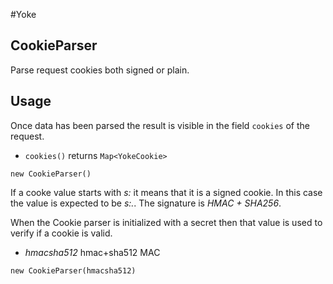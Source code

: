 #Yoke

## CookieParser

Parse request cookies both signed or plain.

## Usage

Once data has been parsed the result is visible in the field ```cookies``` of the request.

* ```cookies()``` returns ```Map<YokeCookie>```

~~~~~~~~~~~~~~~~~~~~~~~~~~~~~~~~~~~~~~~~~~ {.java}
new CookieParser()
~~~~~~~~~~~~~~~~~~~~~~~~~~~~~~~~~~~~~~~~~~

If a cooke value starts with *s:* it means that it is a signed cookie. In this case the value is expected to be
*s:<cookie>.<signature>*. The signature is *HMAC + SHA256*.

When the Cookie parser is initialized with a secret then that value is used to verify if a cookie is valid.

* *hmacsha512* hmac+sha512 MAC

~~~~~~~~~~~~~~~~~~~~~~~~~~~~~~~~~~~~~~~~~~ {.java}
new CookieParser(hmacsha512)
~~~~~~~~~~~~~~~~~~~~~~~~~~~~~~~~~~~~~~~~~~